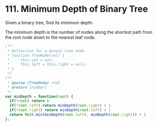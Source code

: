 # 111. Minimum Depth of Binary Tree

Given a binary tree, find its minimum depth.

The minimum depth is the number of nodes along the shortest path from the root node down to the nearest leaf node.


```javascript
/**
 * Definition for a binary tree node.
 * function TreeNode(val) {
 *     this.val = val;
 *     this.left = this.right = null;
 * }
 */
/**
 * @param {TreeNode} root
 * @return {number}
 */
var minDepth = function(root) {
  if(!root) return 0
  if(!root.left) return minDepth(root.right) + 1
  if(!root.right) return minDepth(root.left) + 1
  return Math.min(minDepth(root.left), minDepth(root.right)) + 1
};
```

